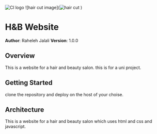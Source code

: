 ![CI logo](https://codeinstitute.s3.amazonaws.com/fullstack/ci_logo_small.png)
![hair cut image](![hair cut](https://media.glamourmagazine.co.uk/photos/61389a045341d7d4e342b53e/master/pass/shutterstock_1863222907_sq.png)
)

# H&B Website

**Author**: Raheleh Jalali
**Version**: 1.0.0

## Overview

This is a website for a hair and beauty salon. this is for a uni project.

## Getting Started

clone the repository and deploy on the host of your choise.

## Architecture

This is a website for a hair and beauty salon which uses html and css and javascript.
